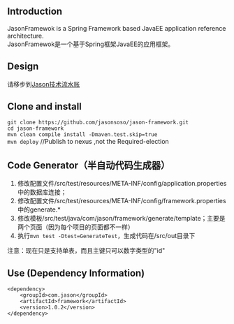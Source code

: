 
## Introduction ##
JasonFramewok is a Spring Framework based JavaEE application reference architecture.    
JasonFramewok是一个基于Spring框架JavaEE的应用框架。


## Design ##

请移步到[Jason技术流水账](http://www.jasonsoso.com/tech/201502/design-1/ "Jason技术流水账")


## Clone and install ##
`git clone https://github.com/jasonsoso/jason-framework.git`   
`cd jason-framework`   
`mvn clean compile install -Dmaven.test.skip=true`   
`mvn deploy`   //Publish to nexus ,not the Required-election    


## Code Generator（半自动代码生成器） ##
1. 修改配置文件/src/test/resources/META-INF/config/application.properties中的数据库连接；
2. 修改配置文件/src/test/resources/META-INF/config/framework.properties中的generate.*
3. 修改模板/src/test/java/com/jason/framework/generate/template；主要是两个页面（因为每个项目的页面都不一样）
4. 执行`mvn test -Dtest=GenerateTest`，生成代码在/src/out目录下

注意：现在只是支持单表，而且主键只可以数字类型的"id"



## Use (Dependency Information) ##

	<dependency>   
		<groupId>com.jason</groupId>   
		<artifactId>framework</artifactId>   
		<version>1.0.2</version>   
	</dependency>   
